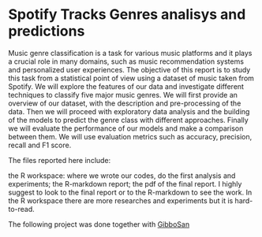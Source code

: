 # Spotify Tracks Genres analisys and predictions

Music genre classification is a task for various music platforms and it plays a crucial role in many domains,
such as music recommendation systems and personalized user experiences. The objective of this report is to
study this task from a statistical point of view using a dataset of music taken from Spotify. We will explore
the features of our data and investigate different techniques to classify five major music genres.
We will first provide an overview of our dataset, with the description and pre-processing of the data. Then
we will proceed with exploratory data analysis and the building of the models to predict the genre class
with different approaches. Finally we will evaluate the performance of our models and make a comparison
between them. We will use evaluation metrics such as accuracy, precision, recall and F1 score.


The files reported here include:

the R workspace: where we wrote our codes, do the first analysis and experiments;
the R-markdown report;
the pdf of the final report.
I highly suggest to look to the final report or to the R-markdown to see the work. In the R workspace there are more researches and experiments but it is hard-to-read.

The following project was done together with [GibboSan](https://github.com/GibboSan)

